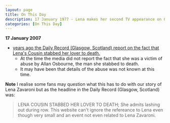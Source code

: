 ```yaml
---
layout: page
title: On This Day
description: 17 January 1977 - Lena makes her second TV appearance on Opportunity Knocks. 14 January 1977 - Lena attended the Royal Gala Charity Fundraiser at Jollees, Stoke-on-Trent.
categories: [On This Day]
---
```


**17 January 2007**
* [<span id="age1"></span> years ago the Daily Record (Glasgow, Scotland) report on the fact that Lena's Cousin stabbed her lover to death.](https://www.thefreelibrary.com/LENA+COUSIN+STABBED+HER+LOVER+TO+DEATH%3b+She+admits+lashing+out+during...-a0157732047)
   * At the time the media did not report the fact that she was a victim of abuse by Allan Osbourne, the man she stabbed to death.
   * It may have been that details of the abuse was not known at this time.

**Note**
I realise some fans may question what this has to do with our story of Lena Zavaroni but as the headline in the Daily Record (Glasgow, Scotland) was:
> LENA COUSIN STABBED HER LOVER TO DEATH; She admits lashing out during row.
This website can't ignore the refereance to Lena even though very small and an event not even related to Lena Zavaroni.

<!-- Script for calculating number of years ago -->
<script>
var dob = '20070117';
var year = Number(dob.substr(0, 4));
var month = Number(dob.substr(4, 2)) - 1;
var day = Number(dob.substr(6, 2));
var today = new Date();
var age1 = today.getFullYear() - year;
if (today.getMonth() < month || (today.getMonth() == month && today.getDate() < day)) {
  age1--;
}
document.getElementById("age1").innerHTML=age1;
</script>

